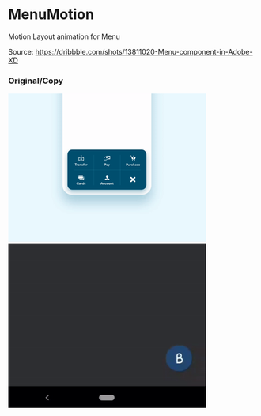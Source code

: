# MenuMotion
Motion Layout animation for Menu

Source: 
https://dribbble.com/shots/13811020-Menu-component-in-Adobe-XD

### Original/Copy

<img src="https://github.com/EvgenBES/MenuMotion/blob/master/img/img_orign.gif" width="400" height="300"> <img src="https://github.com/EvgenBES/MenuMotion/blob/master/img/img_copy.gif" width="400" height="333">
